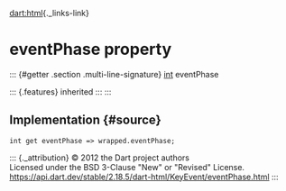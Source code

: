 [dart:html](../../dart-html/dart-html-library){._links-link}

eventPhase property
===================

::: {#getter .section .multi-line-signature}
[int](../../dart-core/int-class) eventPhase

::: {.features}
inherited
:::
:::

Implementation {#source}
--------------

``` {.language-dart data-language="dart"}
int get eventPhase => wrapped.eventPhase;
```

::: {._attribution}
© 2012 the Dart project authors\
Licensed under the BSD 3-Clause \"New\" or \"Revised\" License.\
<https://api.dart.dev/stable/2.18.5/dart-html/KeyEvent/eventPhase.html>
:::
